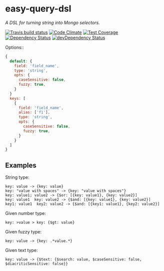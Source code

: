 # easy-query-dsl
*A DSL for turning string into Mongo selectors.*

[![Travis build status](http://img.shields.io/travis/ErikGartner/easy-query-dsl.svg?style=flat)](https://travis-ci.org/ErikGartner/easy-query-dsl)
[![Code Climate](https://codeclimate.com/github/ErikGartner/easy-query-dsl/badges/gpa.svg)](https://codeclimate.com/github/ErikGartner/easy-query-dsl)
[![Test Coverage](https://codeclimate.com/github/ErikGartner/easy-query-dsl/badges/coverage.svg)](https://codeclimate.com/github/ErikGartner/easy-query-dsl)
[![Dependency Status](https://david-dm.org/ErikGartner/easy-query-dsl.svg)](https://david-dm.org/ErikGartner/easy-query-dsl)
[![devDependency Status](https://david-dm.org/ErikGartner/easy-query-dsl/dev-status.svg)](https://david-dm.org/ErikGartner/easy-query-dsl#info=devDependencies)

Options::
```javascript
{
  default: {
    field: 'field_name',
    type: 'string',
    opts: {
      caseSensitive: false,
      fuzzy: true,
    }
  }
  keys: [
    {
      field: 'field_name',
      alias: ['f1'],
      type: 'string',
      opts: {
        caseSensitive: false,
        fuzzy: true,
      }
    }
  ]
}
```

## Examples
String type:
```
key: value -> {key: value}
key: "value with spaces" -> {key: "value with spaces"}
key: value1; value2 -> {$or: [{key: value1}, {key: value2}]
key: value1  key: value2 -> {$and: [{key: value1}, {key: value2}]
key1: value1  key2: value2 -> {$and: [{key1: value1}, {key2: value2}]
```

Given number type:
```
key: >value > key: {$gt: value}
```

Given fuzzy type:
```
key: value -> {key: .*value.*}
```

Given text type:
```
key: value -> {$text: {$search: value, $caseSensitive: false, $diacriticSensitive: false}}
```
